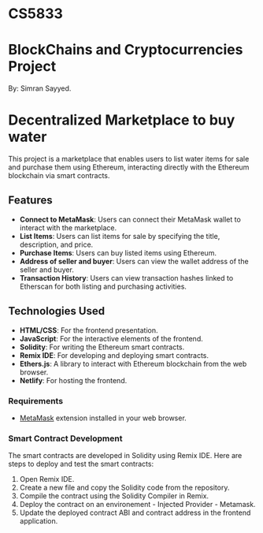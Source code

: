 # CS5833 
# BlockChains and Cryptocurrencies Project
By: Simran Sayyed.

# Decentralized Marketplace to buy water
This project is a marketplace that enables users to list water items for sale and purchase them using Ethereum, interacting directly with the Ethereum blockchain via smart contracts.

## Features

- **Connect to MetaMask**: Users can connect their MetaMask wallet to interact with the marketplace.
- **List Items**: Users can list items for sale by specifying the title, description, and price.
- **Purchase Items**: Users can buy listed items using Ethereum.
- **Address of seller and buyer**: Users can view the wallet address of the seller and buyer.
- **Transaction History**: Users can view transaction hashes linked to Etherscan for both listing and purchasing activities.

## Technologies Used

- **HTML/CSS**: For the frontend presentation.
- **JavaScript**: For the interactive elements of the frontend.
- **Solidity**: For writing the Ethereum smart contracts.
- **Remix IDE**: For developing and deploying smart contracts.
- **Ethers.js**: A library to interact with Ethereum blockchain from the web browser.
- **Netlify**: For hosting the frontend.
  
### Requirements
- [MetaMask](https://metamask.io/) extension installed in your web browser.

### Smart Contract Development
The smart contracts are developed in Solidity using Remix IDE. Here are steps to deploy and test the smart contracts:

1. Open Remix IDE.
2. Create a new file and copy the Solidity code from the repository.
3. Compile the contract using the Solidity Compiler in Remix.
4. Deploy the contract on an environement - Injected Provider - Metamask.
5. Update the deployed contract ABI and contract address in the frontend application.
